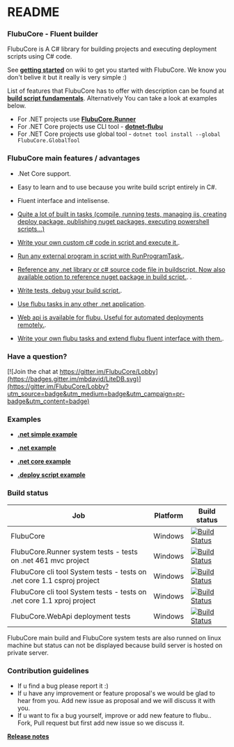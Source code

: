 # README #

### FlubuCore - Fluent builder ###

FlubuCore is A C# library for building projects and executing deployment scripts using C# code.

See [**getting started**](https://github.com/flubu-core/flubu.core/wiki/1-Getting-started) on wiki to get you started with FlubuCore. We know you don't belive it but it really is very simple :)

List of features that FlubuCore has to offer with description can be found at [**build script fundamentals**](https://github.com/flubu-core/flubu.core/wiki/2-Build-script-fundamentals). Alternatively You can take a look at examples below.

* For .NET projects use [**FlubuCore.Runner**](https://www.nuget.org/packages/FlubuCore.Runner/)
* For .NET Core projects use CLI tool - [**dotnet-flubu**](https://www.nuget.org/packages/dotnet-flubu/)
* For .NET Core projects use global tool - ```dotnet tool install --global FlubuCore.GlobalTool```

### FlubuCore main features / advantages ###

* .Net Core support.
* Easy to learn and to use because you write build script entirely in C#.
* Fluent interface and intelisense.
* [Quite a lot of built in tasks (compile, running tests, managing iis, creating deploy package, publishing nuget packages, executing powershell scripts...)](https://github.com/flubu-core/flubu.core/wiki/4-Tasks) 
* [Write your own custom c# code in script and execute it.](https://github.com/flubu-core/flubu.core/wiki/2-Build-script-fundamentals#Custom-code). 
* [Run any external program in script with RunProgramTask.](https://github.com/flubu-core/flubu.core/wiki/2-Build-script-fundamentals#Run-any-program).
* [Reference any .net library or c# source code file in buildscript. Now also available option to reference nuget package in build script.](https://github.com/flubu-core/flubu.core/wiki/2-Build-script-fundamentals#Referencing-other-assemblies-in-build-script). .

* [Write tests, debug your build script.](https://github.com/flubu-core/flubu.core/wiki/6-Writing-build-script-tests,-debuging-and-running-flubu-tasks-in-other-applications).
* [Use flubu tasks in any  other .net application](https://github.com/flubu-core/examples/blob/master/NetCore_csproj/BuildScript/BuildScriptTests.cs).
* [Web api is available for flubu. Useful for automated deployments remotely.](https://github.com/flubu-core/flubu.core/wiki/7-Web-Api:-Getting-started). 
* [Write your own flubu tasks and extend flubu fluent interface with them.](https://github.com/flubu-core/flubu.core/wiki/5-Flubu-Task-Plugins).

### Have a question? ###

 [![Join the chat at https://gitter.im/FlubuCore/Lobby](https://badges.gitter.im/mbdavid/LiteDB.svg)](https://gitter.im/FlubuCore/Lobby?utm_source=badge&utm_medium=badge&utm_campaign=pr-badge&utm_content=badge)

### Examples ###
* [**.net simple example**](https://github.com/flubu-core/examples/blob/master/MVC_NET4.61/BuildScripts/BuildScriptSimple.cs
)

* [**.net example**](https://github.com/flubu-core/examples/blob/master/MVC_NET4.61/BuildScripts/BuildScript.cs
)

* [**.net core example**](https://github.com/flubu-core/examples/blob/master/NetCore_csproj/BuildScript/BuildScript.cs
)

* [**.deploy script example**](https://github.com/flubu-core/examples/blob/master/DeployScriptExample/BuildScript/DeployScript.cs
)

### Build status ###

| Job              | Platform     | Build status                                                                                                                                                        | 
|-----------------------------|--------------|---------------------------------------------------------------------------------------------------------------------------------------------------------------------|
| FlubuCore | Windows| [![Build Status](http://lucidlynx.comtrade.com:8080/buildStatus/icon?job=FlubuCore)](http://lucidlynx.comtrade.com:8080/job/FlubuCore) | &nbsp;
| FlubuCore.Runner system tests - tests on .net 461 mvc project | Windows| [![Build Status](http://lucidlynx.comtrade.com:8080/buildStatus/icon?job=FlubuCore.Runner.SystemTests)](http://lucidlynx.comtrade.com:8080/job/FlubuCore.Runner.SystemTests) | &nbsp;
| FlubuCore cli tool System tests - tests on .net core 1.1 csproj project  | Windows| [![Build Status](http://lucidlynx.comtrade.com:8080/buildStatus/icon?job=FlubuCore_SystemTests_Net_Core_csproj)](http://lucidlynx.comtrade.com:8080/job/FlubuCore_SystemTests_Net_Core_csproj) | &nbsp;
| FlubuCore cli tool System tests - tests on .net core 1.1  xproj project  | Windows| [![Build Status](http://lucidlynx.comtrade.com:8080/buildStatus/icon?job=FlubuCore_SystemTests_.Net_Core_xproj)](http://lucidlynx.comtrade.com:8080/job/FlubuCore_SystemTests_.Net_Core_xproj) | &nbsp;
| FlubuCore.WebApi deployment tests  | Windows| [![Build Status](http://lucidlynx.comtrade.com:8080/buildStatus/icon?job=FlubuCore_WebApi_DeploymentTests)](http://lucidlynx.comtrade.com:8080/job/FlubuCore_WebApi_DeploymentTests) | &nbsp;

FlubuCore main build and FlubuCore system tests are also runned on linux machine but status can not be displayed because build server is hosted on private server.

### Contribution guidelines ###
* If u find a bug please report it :) 
* If u have any improvement or feature proposal's we would be glad to hear from you. Add new issue as proposal and we will discuss it with you.
* If u want to fix a bug yourself, improve or add new feature to flubu.. Fork, Pull request but first add new issue so we discuss it.


[**Release notes**](https://github.com/flubu-core/flubu.core/blob/master/FlubuCore.ProjectVersion.txt
)



